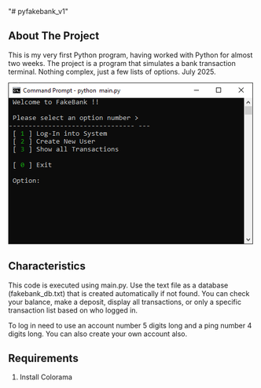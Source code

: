 "# pyfakebank_v1"
<!-- ABOUT THE PROJECT -->
## About The Project
This is my very first Python program, having worked with Python for almost two weeks. 
The project is a program that simulates a bank transaction terminal.
Nothing complex, just a few lists of options.
July 2025.

![pyfakebank image](https://github.com/JoeEnrique/pyfakebank/blob/main/images/pyfakebank.png)

<!-- Characteristics -->
## Characteristics
This code is executed using main.py. Use the text file as a database (fakebank_db.txt) that is created automatically if not found. You can check your balance, make a deposit, display all transactions, or only a specific transaction list based on who logged in.

To log in need to use an account number 5 digits long and a ping number 4 digits long. You can also create your own account also.

<!-- Requirements -->
## Requirements
  1. Install Colorama 
